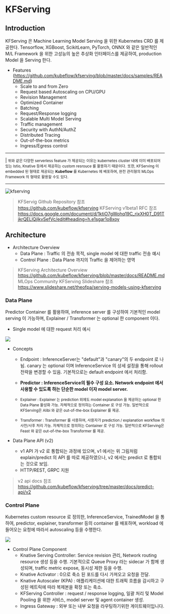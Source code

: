 # KFServing

## Introduction

KFServing 은 Machine Learning Model Serving 을 위한 Kubernetes CRD 를 제공한다. Tensorflow, XGBoost, ScikitLearn, PyTorch, ONNX 와 같은 일반적인 M/L Framework 을 위한 고성능의 높은 추상화 인터페이스를 제공하여, production Model 을 Serving 한다.

- Features (<https://github.com/kubeflow/kfserving/blob/master/docs/samples/README.md>)
  - Scale to and from Zero
  - Request based Autoscaling on CPU/GPU
  - Revision Management
  - Optimized Container
  - Batching
  - Request/Response logging
  - Scalable Multi Model Serving
  - Traffic management
  - Security with AuthN/AuthZ
  - Distributed Tracing
  - Out-of-the-box metrics
  - Ingress/Egress control

***
| <small>위와 같은 다양한 serverless feature 가 제공되는 이유는 kubernetes cluster 내에 이미 배포되어 있는 Istio, Knative 등에서 제공하는 custom resrouce 를 활용하기 때문이다.</small>
<small>또한, KFServing 이 embedded 된 형태로 제공되는 <b>Kubeflow</b> 를 Kubernetes 에 배포하여, 완전 관리형의 MLOps Framework 의 형태로 활용할 수도 있다.</small>
***

<img src="https://github.com/kubeflow/kfserving/raw/master/docs/diagrams/kfserving.png" title="kfserving" alt="kfserving"></img>

> KFServig Github Repository 참조
<https://github.com/kubeflow/kfserving>
> KFServing v1beta1 RFC 참조
<https://docs.google.com/document/d/1ktiO7gWohq19C_rixXH0T_D91TjkrQELlQjlkvSefVc/edit#heading=h.e1sgar1o8xoy>


## Architecture

- Architecture Overview  
  - Data Plane
  : Traffic 의 전송 목적, single model 에 대한 traffic 전송 예시
  - Control Plane
  : Data Plane 까지의 Traffic 을 제어하는 영역

> KFServing Architecture Overview
<https://github.com/kubeflow/kfserving/blob/master/docs/README.md>
> MLOps Community KFServing Slideshare 참조
<https://www.slideshare.net/theofpa/serving-models-using-kfserving>


### Data Plane

Predictor Container 를 활용하여, inference server 를 구성하여 기본적인 model serving 이 가능하며, Explainer / Transformer 는 optional 한 component 이다.

- Single model 에 대한 request 처리 예시  

<img src="https://github.com/kubeflow/kfserving/raw/master/docs/diagrams/dataplane.jpg" ></img>

- Concepts
  - Endpoint : InferenceServer는 "default"과 "canary"의 두 endpoint 로 나뉨. canary 는 optional 이며 InferenceService 의 상세 설정을 통해 rollout 전략을 변경할 수 있음. 기본적으로는 default endpoint 에서 처리함.

  - <b>Predictor : InferenceService의 필수 구성 요소. Network endpoint 에서 사용할 수 있도록 하는 단순한 model 이자 model server.</b>

  - <small>Explainer : Explainer 는 prediction 외에도 model explanation 을 제공하는 optional 한 Data Plane 활성화 가능. 자체적으로 정의하는 Container 로 구성 가능. 일반적으로 KFServing은 Alibi 와 같은 out-of-the-box Explainer 를 제공.</small>

  - <small>Transformer : Transformer 를 사용하여, 사용자가 prediction / explanation workflow 의 사전/사후 처리 가능. 자체적으로 정의하는 Container 로 구성 가능. 일반적으로 KFServing은 Feast 와 같은 out-of-the-box Transformer 를 제공.</small>

- Data Plane API (v2)
  - v1 API 가 v2 로 통합되는 과정에 있으며, v1 에서는 위 그림처럼 explain/predict 의 API 를 따로 제공하였으나, v2 에서는 predict 로 통합되는 것으로 보임.
  - HTTP/REST, GRPC 지원

> v2 api docs 참조
<https://github.com/kubeflow/kfserving/tree/master/docs/predict-api/v2>


### Control Plane

Kubernetes custom resource 로 정의한, InferenceService, TrainedModel 을 통하여, predictor, explainer, transformer 등의 container 를 배포하며, workload 에 들어오는 요청에 따라서 autoscaling 등을 수행한다.

<img src="https://github.com/kubeflow/kfserving/raw/master/docs/diagrams/kfs_architect.png" ></img>

- Control Plane Component
  - Knative Serving Controller: Service revision 관리, Network routing resource 생성 등을 수행. 기본적으로 Queue Proxy 라는 sidecar 가 함께 생성되며, traffic metric expose, 동시성 제한 등을 수행.
  - Knative Activator : 0으로 축소 된 포드를 다시 가져오고 요청을 전달.
  - Knative Autoscaler (KPA) : 애플리케이션에 대한 트래픽 흐름을 감시하고 구성된 메트릭에 따라 복제본을 확장 또는 축소.
  - KFServing Controller : request / response logging, 일괄 처리 및 Model Pooling 을 위한 서비스, model server 및 agent container 생성.
  - Ingress Gateway : 외부 또는 내부 요청을 라우팅하기위한 게이트웨이입니다.

